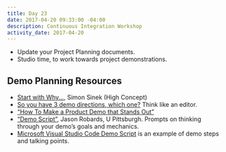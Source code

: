 ```yaml
---
title: Day 23
date: 2017-04-20 09:33:00 -04:00
description: Continuous Integration Workshop
activity_date: 2017-04-20
---
```


* Update your Project Planning documents.
* Studio time, to work towards project demonstrations.

## Demo Planning Resources

* [Start with Why...](https://www.ted.com/talks/simon_sinek_how_great_leaders_inspire_action), Simon Sinek (High Concept)
* [So you have 3 demo directions, which one?](https://www.fastcodesign.com/1668945/wanna-figure-out-if-your-product-is-any-good-think-like-a-news-editor) Think like an editor.
* [“How To Make a Product Demo that Stands Out”](http://www.mindtheproduct.com/2015/02/make-product-demo-stands/)
* [“Demo Script”](https://people.cs.pitt.edu/~chang/231/seminars/S06template/templates/demo-script.html), Jason Robards, U Pittsburgh. Prompts on thinking through your demo’s goals and mechanics.
* [Microsoft Visual Studio Code Demo Script](https://github.com/Microsoft/vscode-go/wiki/demo-script) is an example of demo steps and talking points.
